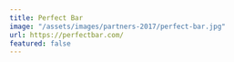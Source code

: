 ```yaml
---
title: Perfect Bar
image: "/assets/images/partners-2017/perfect-bar.jpg"
url: https://perfectbar.com/
featured: false
---
```


